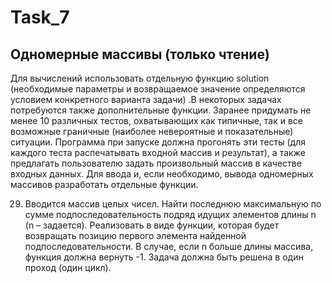# Task_7
## Одномерные массивы (только чтение)
Для вычислений использовать отдельную функцию solution (необходимые параметры и возвращаемое значение определяются условием конкретного варианта задачи) .В некоторых задачах потребуются также дополнительные функции.
Заранее придумать не менее 10 различных тестов, охватывающих как типичные, так и все возможные граничные (наиболее невероятные и показательные) ситуации. Программа при запуске должна прогонять эти тесты (для каждого теста распечатывать входной массив и результат), а также предлагать пользователю задать произвольный массив в качестве входных данных.
Для ввода и, если необходимо, вывода одномерных массивов разработать отдельные функции.

29.	Вводится массив целых чисел. Найти последнюю максимальную по сумме подпоследовательность подряд идущих элементов длины n (n – задается). Реализовать в виде функции, которая будет возвращать позицию первого элемента найденной подпоследовательности. В случае, если n больше длины массива, функция должна вернуть -1. Задача должна быть решена в один проход (один цикл).
